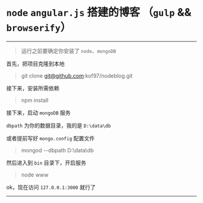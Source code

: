 # `node` `angular.js` 搭建的博客 （`gulp` && `browserify`）

---

> 运行之前要确定你安装了 `node`、`mongoDB`

首先，把项目克隆到本地

> git clone git@github.com:kof97/nodeblog.git

接下来，安装所需依赖

> npm install

接下来，启动 `mongoDB` 服务

`dbpath` 为你的数据目录，我的是 `D:\data\db`

或者提前写好 `mongo.config` 配置文件

> mongod --dbpath D:\data\db

然后进入到 `bin` 目录下，开启服务

> node www

ok，现在访问 `127.0.0.1:3000` 就行了

---